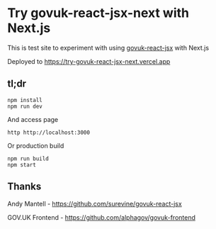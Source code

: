 # Try govuk-react-jsx-next with Next.js

This is test site to experiment with using [govuk-react-jsx](https://github.com/surevine/govuk-react-jsx
) with Next.js


Deployed to <https://try-govuk-react-jsx-next.vercel.app>

## tl;dr

    npm install
    npm run dev

And access page

    http http://localhost:3000

Or production build

    npm run build
    npm start

## Thanks

Andy Mantell - https://github.com/surevine/govuk-react-jsx

GOV.UK Frontend - https://github.com/alphagov/govuk-frontend
